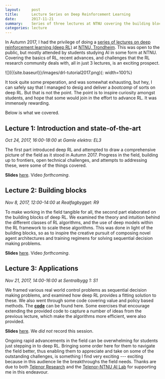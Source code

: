 ```yaml
---
layout:     post
title:      Lecture Series on Deep Reinforcement Learning
date:       2017-11-21
summary:    Series of three lectures at NTNU covering the building blocks, recent advances, challenges, and applications of deep reinforcement learning.
categories: lecture
---
```


In Autumn 2017, I had the privilege of doing a [series of lectures on deep reinforcement learning (deep RL)](https://www.ntnu.edu/web/ailab/dl_tutorial) at [NTNU, Trondheim](https://www.ntnu.edu/). This was open to the public, but mostly attended by students studying AI in some form at NTNU. Covering the basics of RL, recent advances, and challenges that the RL research community deals with, all in just 3 lectures, is an exciting prospect. 

<div class="img_container">
![]({{site.baseurl}}/images/drl-tutorial2017.png){: width=100%}<br>
</div>

It took quite some preperation, and was somewhat exhausting, but hey, I can safely say that I managed to desig and deliver a *bootcamp* of sorts on deep RL. But that is not the point. The point is to inspire curiosity amongst students, and hope that some would join in the effort to advance RL. It was immensely rewarding. 

Below is what we covered.


## Lecture 1: Introduction and state-of-the-art

*Oct 24, 2017, 16:00-18:00* at *Gamle elektro: EL3*

The first part introduced deep RL and attempted to draw a comprehensive picture of the field as it stood in Autumn 2017. Progress in the field, building up to frontiers, open technical challenges, and attempts to addressing these, were some of the things covered.

**Slides** [here]({{site.baseurl}}/slides/notes-drl-lect1.pdf). Video *forthcoming*.

## Lecture 2: Building blocks

*Nov 8, 2017, 12:00-14:00* at *Realfagbygget: R9*

To make working in the field tangible for all, the second part elaborated on the building blocks of deep RL. We examined the theory and intuition behind the different classes of RL algorithms, and the use of deep models within the RL framework to scale these algorithms. This was done in light of the building blocks, so as to inspire the creative pursuit of composing novel agent architectures and training regimens for solving sequential decision making problems.

**Slides** [here]({{site.baseurl}}/slides/notes-drl-lect2.pdf). Video *forthcoming*.

## Lecture 3: Applications

*Nov 21, 2017, 14:00-16:00* at *Sentralbygg 1: S1*

We framed various real world control problems as sequential decision making problems, and examined how deep RL provides a fitting solution to these. We also went through some code covering value and policy based methods. The **[code](https://github.com/traai/drl-tutorial)** can be found here. Some exercises that encourage extending the provided code to capture a number of ideas from the previous lecture, which make the algorithms more efficient, were also provided.

**Slides** [here]({{site.baseurl}}/slides/notes-drl-lect3.pdf). We *did not* record this session.

Ongoing rapid advancements in the field can be overwhelming for students just stepping in to deep RL. Bringing some order here for them to navigate the field better, thus enabling them to appreciate and take on some of the outstanding challenges, is something I find very exciting --- exciting because in this audience lie the breakthroughs the field needs. Thanks are due to both [Telenor Research](https://www.telenor.com/innovation/research/) and the [Telenor-NTNU AI Lab](https://www.ntnu.edu/web/ailab/) for supporting me in this endeavour.